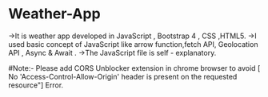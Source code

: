 # Weather-App
->It is weather app developed in JavaScript , Bootstrap 4 , CSS ,HTML5.
->I used basic concept of JavaScript like arrow function,fetch API, Geolocation API , Async &amp; Await . 
->The JavaScript file is self - explanatory.  



#Note:- Please add CORS Unblocker extension in chrome browser to avoid  [ No 'Access-Control-Allow-Origin' header is present on the requested resource"] Error.

